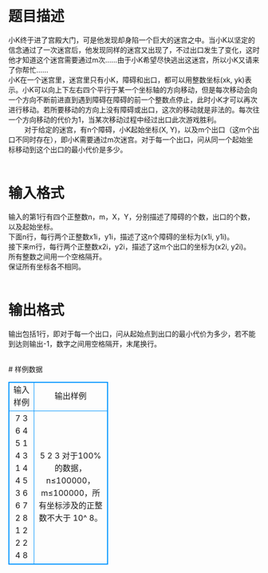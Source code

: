 # 

 
 # 题目描述 
<p>
 小K终于进了宫殿大门，可是他发现却身陷一个巨大的迷宫之中。当小K以坚定的信念通过了一次迷宫后，他发现同样的迷宫又出现了，不过出口发生了变化，这时他才知道这个迷宫需要通过m次……由于小K希望尽快逃出这迷宫，所以小K又请来了你帮忙……<br>小K在一个迷宫里，迷宫里只有小K，障碍和出口，都可以用整数坐标(xk, yk)表示。小K可以向上下左右四个平行于某一个坐标轴的方向移动，但是每次移动会向一个方向不断前进直到遇到障碍在障碍的前一个整数点停止，此时小K才可以再次进行移动。若所要移动的方向上没有障碍或出口，这次的移动就是非法的。每次往一个方向移动的代价为1，当某次移动过程中经过出口此次游戏胜利。<br>　 　对于给定的迷宫，有n个障碍，小K起始坐标(X, Y)，以及m个出口（这m个出口不同时存在），即小K需要通过m次迷宫。对于每一个出口，问从同一个起始坐标移动到这个出口的最小代价是多少。<br><br></p> 

 
 # 输入格式 
<p>
输入的第1行有四个正整数n，m，X，Y，分别描述了障碍的个数，出口的个数，以及起始坐标。<br>下面n行，每行两个正整数x1i，y1i，描述了这n个障碍的坐标为(x1i, y1i)。<br>接下来m行，每行两个正整数x2i，y2i，描述了这m个出口的坐标为(x2i, y2i)。<br>所有整数之间用一个空格隔开。<br>保证所有坐标各不相同。<br>	<br></p> 

 
 # 输出格式 
<p>
输出包括1行，即对于每一个出口，问从起始点到出口的最小代价为多少，若不能到达则输出-1，数字之间用空格隔开，末尾换行。<br><br></p> 
# 样例数据
<style>
        table,table tr th, table tr td { border:1px solid #0094ff; }
        table { width: 200px; min-height: 25px; line-height: 25px; text-align: center; border-collapse: collapse;}   
    </style>
<table>
	<tr>
		<td>输入样例</td>
		<td>输出样例</td>
	</tr>
<tr><td>7 3 6 4
5 1
4 3
1 4
4 5
3 6
6 7
2 8
1 2
2 2
4 8

</td><td>5 2 3
对于100%的数据，n≤100000，m≤100000，所有坐标涉及的正整数不大于 10^ 8。	</td></tr></table>
